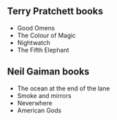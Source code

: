 ## Terry Pratchett books
- Good Omens
- The Colour of Magic
- Nightwatch
- The Fifth Elephant

## Neil Gaiman books
- The ocean at the end of the lane
- Smoke and mirrors
- Neverwhere
- American Gods